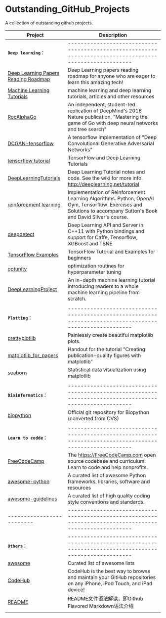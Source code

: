 # Outstanding_GitHub_Projects
A collection of outstanding github projects.

| Project | Description |
| - | - |
| **`Deep learning：`** | -------------------------------------------------------------------------------------------------------- |
| [Deep Learning Papers Reading Roadmap](https://github.com/songrotek/Deep-Learning-Papers-Reading-Roadmap) | Deep Learning papers reading roadmap for anyone who are eager to learn this amazing tech! |
| [Machine Learning Tutorials](https://github.com/ujjwalkarn/Machine-Learning-Tutorials) | machine learning and deep learning tutorials, articles and other resources |
| [RocAlphaGo](https://github.com/Rochester-NRT/RocAlphaGo) | An independent, student-led replication of DeepMind's 2016 Nature publication, "Mastering the game of Go with deep neural networks and tree search" |
| [DCGAN-tensorflow](https://github.com/carpedm20/DCGAN-tensorflow) | A tensorflow implementation of "Deep Convolutional Generative Adversarial Networks"  |
| [tensorflow tutorial](https://github.com/wagamamaz/tensorflow-tutorial) | TensorFlow and Deep Learning Tutorials |
| [DeepLearningTutorials](https://github.com/lisa-lab/DeepLearningTutorials) | Deep Learning Tutorial notes and code. See the wiki for more info. http://deeplearning.net/tutorial |
| [reinforcement learning](https://github.com/dennybritz/reinforcement-learning) | Implementation of Reinforcement Learning Algorithms. Python, OpenAI Gym, Tensorflow. Exercises and Solutions to accompany Sutton's Book and David Silver's course.  |
| [deepdetect](https://github.com/beniz/deepdetect) | Deep Learning API and Server in C++11 with Python bindings and support for Caffe, Tensorflow, XGBoost and TSNE |
| [TensorFlow Examples](https://github.com/aymericdamien/TensorFlow-Examples) | TensorFlow Tutorial and Examples for beginners |
| [optunity](https://github.com/claesenm/optunity) | optimization routines for hyperparameter tuning |
| [DeepLearningProject](https://github.com/Spandan-Madan/DeepLearningProject) | An in-depth machine learning tutorial introducing readers to a whole machine learning pipeline from scratch. |
| []() |  |
| **`Plotting：`** | -------------------------------------------------------------------------------------------------------- |
| [prettyplotlib](https://github.com/olgabot/prettyplotlib) | Painlessly create beautiful matplotlib plots.  |
| [matplotlib_for_papers](https://github.com/jbmouret/matplotlib_for_papers) | Handout for the tutorial "Creating publication-quality figures with matplotlib" |
| [seaborn](https://github.com/mwaskom/seaborn) | Statistical data visualization using matplotlib |
| []() |  |
| **`Bioinformatics：`** | -------------------------------------------------------------------------------------------------------- |
| [biopython](https://github.com/biopython/biopython) | Official git repository for Biopython (converted from CVS)  |
| []() |  |
| **`Learn to codde：`** | -------------------------------------------------------------------------------------------------------- |
| [FreeCodeCamp](https://github.com/Bjoux2/FreeCodeCamp) | The https://FreeCodeCamp.com open source codebase and curriculum. Learn to code and help nonprofits. |
| [awesome-python](https://github.com/vinta/awesome-python) | A curated list of awesome Python frameworks, libraries, software and resources |
| [awesome-guidelines](https://github.com/Kristories/awesome-guidelines) | A curated list of high quality coding style conventions and standards. |
| ------------------------- | -------------------------------------------------------------------------------------------------------- |
| **`Others：`** | -------------------------------------------------------------------------------------------------------- |
| [awesome](https://github.com/sindresorhus/awesome) | Curated list of awesome lists |
| [CodeHub](https://github.com/thedillonb/CodeHub) | CodeHub is the best way to browse and maintain your GitHub repositories on any iPhone, iPod Touch, and iPad device!  |
| [README](https://github.com/guodongxiaren/README) | README文件语法解读，即Github Flavored Markdown语法介绍 |
| []() |  |

